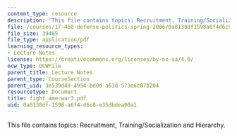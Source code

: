 ```yaml
---
content_type: resource
description: 'This file contains topics: Recruitment, Training/Socialization and Hierarchy.'
file: /courses/17-460-defense-politics-spring-2006/0a8138df1598a6f4d6c8e35dbdea90a1_fight_amerwar3.pdf
file_size: 39485
file_type: application/pdf
learning_resource_types:
- Lecture Notes
license: https://creativecommons.org/licenses/by-nc-sa/4.0/
ocw_type: OCWFile
parent_title: Lecture Notes
parent_type: CourseSection
parent_uid: 3e539d49-4954-bd0d-a63d-573e6c87b204
resourcetype: Document
title: fight_amerwar3.pdf
uid: 0a8138df-1598-a6f4-d6c8-e35dbdea90a1
---
```

This file contains topics: Recruitment, Training/Socialization and Hierarchy.